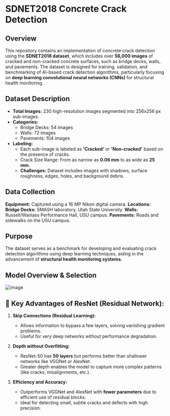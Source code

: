 # SDNET2018 Concrete Crack Detection
## Overview
This repository contains an implementation of concrete crack detection using the **SDNET2018 dataset**, which includes over **56,000 images** of cracked and non-cracked concrete surfaces, such as bridge decks, walls, and pavements. The dataset is designed for training, validation, and benchmarking of AI-based crack detection algorithms, particularly focusing on **deep learning convolutional neural networks (CNNs)** for structural health monitoring.

## Dataset Description
- **Total Images:** 230 high-resolution images segmented into 256x256 px sub-images.
- **Categories:**
    * Bridge Decks: 54 images
    * Walls: 72 images
    * Pavements: 104 images
- **Labeling:**
  * Each sub-image is labeled as **'Cracked'** or **'Non-cracked'** based on the presence of cracks.
  * Crack Size Range: From as narrow as **0.06 mm** to as wide as **25 mm.**
  * **Challenges:** Dataset includes images with shadows, surface roughness, edges, holes, and background debris.

## Data Collection
**Equipment:** Captured using a 16 MP Nikon digital camera.
**Locations:**
**Bridge Decks:** SMASH laboratory, Utah State University.
**Walls:** Russell/Wanlass Performance Hall, USU campus.
**Pavements:** Roads and sidewalks on the USU campus.

## Purpose
The dataset serves as a benchmark for developing and evaluating crack detection algorithms using deep learning techniques, aiding in the advancement of **structural health monitoring systems.**

## Model Overview & Selection 
![image](https://github.com/user-attachments/assets/d193f3b6-c1a5-4d87-bd84-7f1d5f22f9d1)

## 📌 Key Advantages of ResNet (Residual Network):
1. **Skip Connections (Residual Learning):**

   * Allows information to bypass a few layers, solving vanishing gradient problems.
   * Useful for very deep networks without performance degradation.

2. **Depth without Overfitting:**

   * ResNet-50 has **50 layers** but performs better than shallower networks like VGGNet or AlexNet.
   * Greater depth enables the model to capture more complex patterns (like cracks, misalignments, etc.).

3. **Efficiency and Accuracy:**

   * Outperforms VGGNet and AlexNet with **fewer parameters** due to efficient use of residual blocks.
   * Ideal for detecting small, subtle cracks and defects with high precision.
